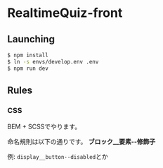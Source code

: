 # RealtimeQuiz-front

## Launching
```sh
$ npm install
$ ln -s envs/develop.env .env
$ npm run dev
```

## Rules
### CSS
BEM + SCSSでやります。

命名規則は以下の通りです。
**ブロック__要素--修飾子**

例: `display__button--disabled`とか
